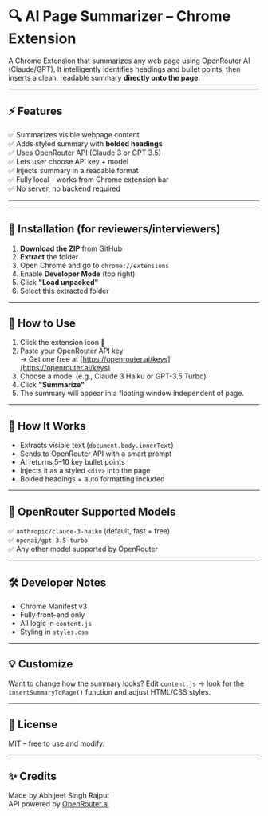 # 🔍 AI Page Summarizer – Chrome Extension

A Chrome Extension that summarizes any web page using OpenRouter AI (Claude/GPT). It intelligently identifies headings and bullet points, then inserts a clean, readable summary **directly onto the page**.

---

## ⚡ Features

✅ Summarizes visible webpage content  
✅ Adds styled summary with **bolded headings**  
✅ Uses OpenRouter API (Claude 3 or GPT 3.5)  
✅ Lets user choose API key + model  
✅ Injects summary in a readable format  
✅ Fully local – works from Chrome extension bar  
✅ No server, no backend required

---



---

## 🚀 Installation (for reviewers/interviewers)

1. **Download the ZIP** from GitHub  
2. **Extract** the folder  
3. Open Chrome and go to `chrome://extensions`  
4. Enable **Developer Mode** (top right)  
5. Click **"Load unpacked"**  
6. Select this extracted folder

---

## 🔑 How to Use

1. Click the extension icon 🧠
2. Paste your OpenRouter API key  
   → Get one free at [https://openrouter.ai/keys](https://openrouter.ai/keys)  
3. Choose a model (e.g., Claude 3 Haiku or GPT-3.5 Turbo)  
4. Click **"Summarize"**  
5. The summary will appear in a floating window independent of page.

---

## 🧠 How It Works

- Extracts visible text (`document.body.innerText`)
- Sends to OpenRouter API with a smart prompt
- AI returns 5–10 key bullet points
- Injects it as a styled `<div>` into the page
- Bolded headings + auto formatting included

---

## 🔗 OpenRouter Supported Models

✅ `anthropic/claude-3-haiku` (default, fast + free)  
✅ `openai/gpt-3.5-turbo`  
✅ Any other model supported by OpenRouter

---

## 🛠 Developer Notes

- Chrome Manifest v3  
- Fully front-end only  
- All logic in `content.js`  
- Styling in `styles.css`

---

## 💡 Customize

Want to change how the summary looks?
Edit `content.js` → look for the `insertSummaryToPage()` function and adjust HTML/CSS styles.

---

## 📜 License

MIT – free to use and modify.

---

## ✨ Credits

Made by Abhijeet Singh Rajput  
API powered by [OpenRouter.ai](https://openrouter.ai)
